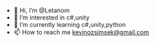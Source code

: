 - 👋 Hi, I’m @Letanom
- 👀 I’m interested in c#,unity 
- 🌱 I’m currently learning c#,unity,python
- 📫 How to reach me kevinozsimsek@gmail.com  

<!---
Letanom/Letanom is a ✨ special ✨ repository because its `README.md` (this file) appears on your GitHub profile.
You can click the Preview link to take a look at your changes.
--->
